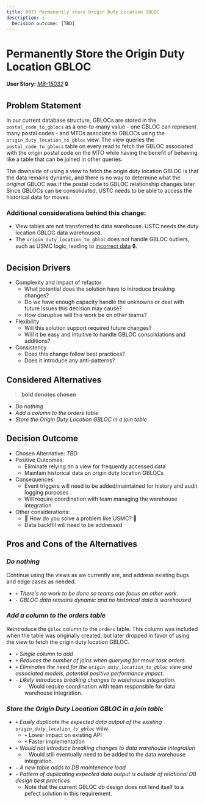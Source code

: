 ```yaml
---
title: 0077 Permanently store Origin Duty Location GBLOC
description: |
  Decision outcome: [TBD]
---
```


# Permanently Store the Origin Duty Location GBLOC

**User Story:** *[MB-15032](https://dp3.atlassian.net/browse/MB-15032)* :lock:

## Problem Statement

In our current database structure, GBLOCs are stored in the `postal_code_to_gblocs` as a one-to-many value - one GBLOC can 
represent many postal codes - and MTOs associate to GBLOCs using the `origin_duty_location_to_gbloc` view.
The view queries the `postal_code_to_gblocs` table on every read to fetch the GBLOC associated with the origin postal code on the
MTO while having the benefit of behaving like a table that can be joined in other queries.

The downside of using a view to fetch the origin duty location GBLOC is that the data remains dynamic, and there is no way to 
determine what the *original* GBLOC was if the postal code to GBLOC relationship changes later. Since GBLOCs can be consolidated,
USTC needs to be able to access the historical data for moves. 

### Additional considerations behind this change:

* View tables are not transferred to data warehouse. USTC needs the duty location GBLOC data warehoused.
* The `origin_duty_location_to_gbloc` does not handle GBLOC outliers, such as USMC logic, leading to [incorrect data](https://dp3.atlassian.net/browse/MB-15143) :lock:.

## Decision Drivers

* Complexity and impact of refactor
  * What potential does the solution have to introduce breaking changes?
  * Do we have enough capacity handle the unknowns or deal with future issues this decision may cause?
  * How disruptive will this work be on other teams?
* Flexibility
  * Will this solution support required future changes?
  * Will it be easy and intuitive to handle GBLOC consolidations and additions?
* Consistency
  * Does this change follow best practices?
  * Does it introduce any anti-patterns?


## Considered Alternatives

> **bold denotes chosen**

* *Do nothing*
* *Add a column to the orders table*
* *Store the Origin Duty Location GBLOC in a join table*

## Decision Outcome

<!-- * Chosen Alternative:  -->
* Chosen Alternative: *TBD*
* Positive Outcomes: 
  * Eliminate relying on a view for frequently accessed data
  * Maintain historical data on origin duty location GBLOCs
* Consequences: 
  * Event triggers will need to be added/maintained for history and audit logging purposes
  * Will require coordination with team managing the warehouse integration
* Other considerations:
  * :musical_note: How do you solve a problem like USMC? :musical_note:
  * Data backfill will need to be addressed

## Pros and Cons of the Alternatives

### *Do nothing*
Continue using the views as we currently are, and address existing bugs and edge cases as needed.

* `+` *There's no work to be done so teams can focus on other work.*
* `-` *GBLOC data remains dynamic and no historical data is warehoused*

### *Add a column to the orders table*
Reintroduce the `gbloc` column to the `orders` table. This column was included when the table was originally created,
but later dropped in favor of using the view to fetch the origin duty location GBLOC.

* `+` *Single column to add*
* `+` *Reduces the number of joins when querying for move task orders.*
* `+` *Eliminates the need for the `origin_duty_location_to_gbloc` view and associated models, potential positive performance impact.*
* `-` *Likely introduces breaking changes to warehouse integration.*
  * `-` Would require coordination with team responsible for data warehouse integration.

### *Store the Origin Duty Location GBLOC in a join table*

* `+` *Easily duplicate the expected data output of the existing `origin_duty_location_to_gbloc` view.*
  * `+` Lower impact on existing API
  * `+` Faster implementation
* `+` *Would not introduce breaking changes to data warehouse integration*
  * `-` Would still eventually need to be added to the data warehouse integration.
* `-` *A new table adds to DB maintenence load*
* `-` *Pattern of duplicating expected data output is outside of relational DB design best practices*
  * Note that the current GBLOC db design does not lend itself to a pefect solution in this requirement.
